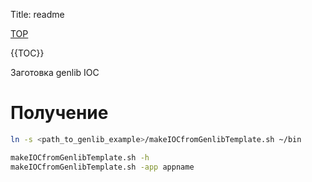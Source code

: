 Title:   readme

[TOP](index)

{{TOC}}

Заготовка genlib IOC

# Получение


```sh
ln -s <path_to_genlib_example>/makeIOCfromGenlibTemplate.sh ~/bin
```

```sh
makeIOCfromGenlibTemplate.sh -h
makeIOCfromGenlibTemplate.sh -app appname
```

